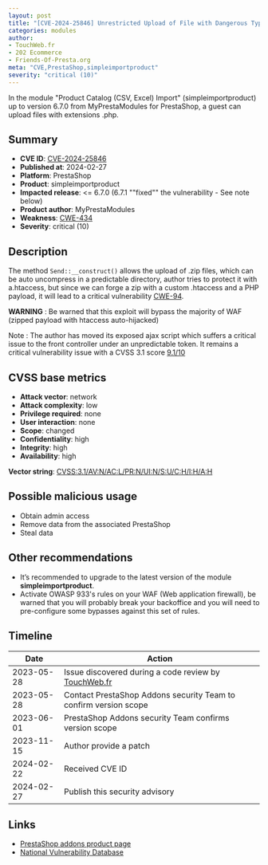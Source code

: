 ```yaml
---
layout: post
title: "[CVE-2024-25846] Unrestricted Upload of File with Dangerous Type in MyPrestaModules - Product Catalog (CSV, Excel) Import module for PrestaShop"
categories: modules
author:
- TouchWeb.fr
- 202 Ecommerce
- Friends-Of-Presta.org
meta: "CVE,PrestaShop,simpleimportproduct"
severity: "critical (10)"
---
```


In the module "Product Catalog (CSV, Excel) Import" (simpleimportproduct) up to version 6.7.0 from MyPrestaModules for PrestaShop, a guest can upload files with extensions .php.


## Summary

* **CVE ID**: [CVE-2024-25846](https://cve.mitre.org/cgi-bin/cvename.cgi?name=CVE-2024-25846)
* **Published at**: 2024-02-27
* **Platform**: PrestaShop
* **Product**: simpleimportproduct
* **Impacted release**: <= 6.7.0 (6.7.1 ""fixed"" the vulnerability - See note below)
* **Product author**: MyPrestaModules
* **Weakness**: [CWE-434](https://cwe.mitre.org/data/definitions/434.html)
* **Severity**: critical (10)

## Description

The method `Send::__construct()` allows the upload of .zip files, which can be auto uncompress in a predictable directory, author tries to protect it with a.htaccess, but since we can forge a zip with a custom .htaccess and a PHP payload, it will lead to a critical vulnerability [CWE-94](https://cwe.mitre.org/data/definitions/94.html).

**WARNING** : Be warned that this exploit will bypass the majority of WAF (zipped payload with htaccess auto-hijacked)

Note : The author has moved its exposed ajax script which suffers a critical issue to the front controller under an unpredictable token. It remains a critical vulnerability issue with a CVSS 3.1 score [9.1/10](https://nvd.nist.gov/vuln-metrics/cvss/v3-calculator?vector=AV:N/AC:L/PR:H/UI:N/S:C/C:H/I:H/A:H)

## CVSS base metrics

* **Attack vector**: network
* **Attack complexity**: low
* **Privilege required**: none
* **User interaction**: none
* **Scope**: changed
* **Confidentiality**: high
* **Integrity**: high
* **Availability**: high

**Vector string**: [CVSS:3.1/AV:N/AC:L/PR:N/UI:N/S:U/C:H/I:H/A:H](https://nvd.nist.gov/vuln-metrics/cvss/v3-calculator?vector=AV:N/AC:L/PR:N/UI:N/S:C/C:H/I:H/A:H)

## Possible malicious usage

* Obtain admin access
* Remove data from the associated PrestaShop
* Steal data

## Other recommendations

* It’s recommended to upgrade to the latest version of the module **simpleimportproduct**.
* Activate OWASP 933's rules on your WAF (Web application firewall), be warned that you will probably break your backoffice and you will need to pre-configure some bypasses against this set of rules.

## Timeline

| Date | Action |
|--|--|
| 2023-05-28 | Issue discovered during a code review by [TouchWeb.fr](https://www.touchweb.fr) |
| 2023-05-28 | Contact PrestaShop Addons security Team to confirm version scope |
| 2023-06-01 | PrestaShop Addons security Team confirms version scope |
| 2023-11-15 | Author provide a patch |
| 2024-02-22 | Received CVE ID |
| 2024-02-27 | Publish this security advisory |

## Links

* [PrestaShop addons product page](https://addons.prestashop.com/fr/import-export-de-donnees/19091-catalogue-de-produits-csv-excel-dimportation.html)
* [National Vulnerability Database](https://nvd.nist.gov/vuln/detail/CVE-2024-25846)
